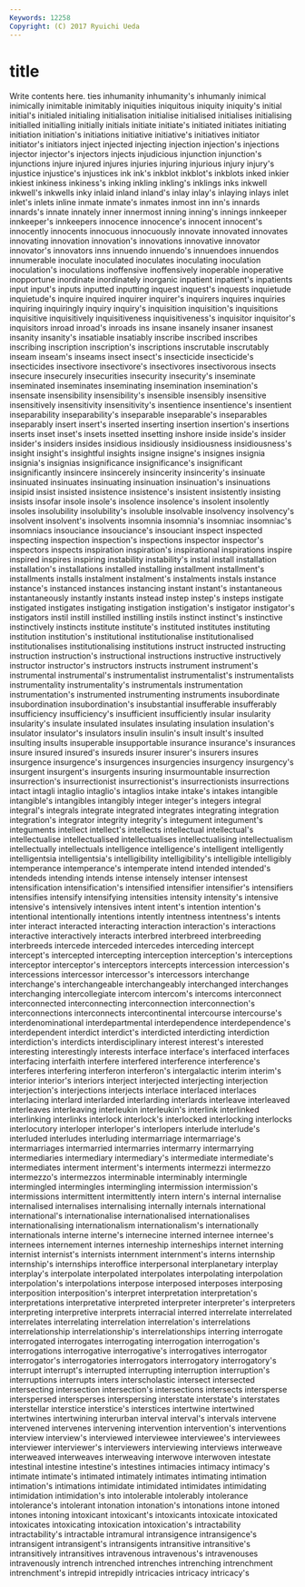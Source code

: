 ```yaml
---
Keywords: 12258 
Copyright: (C) 2017 Ryuichi Ueda
---
```


# title

Write contents here.
ties
inhumanity inhumanity's inhumanly inimical inimically inimitable inimitably iniquities iniquitous iniquity
iniquity's initial initial's initialed initialing initialisation initialise initialised initialises initialising
initialled initialling initially initials initiate initiate's initiated initiates initiating initiation
initiation's initiations initiative initiative's initiatives initiator initiator's initiators inject injected
injecting injection injection's injections injector injector's injectors injects injudicious injunction
injunction's injunctions injure injured injures injuries injuring injurious injury injury's
injustice injustice's injustices ink ink's inkblot inkblot's inkblots inked inkier
inkiest inkiness inkiness's inking inkling inkling's inklings inks inkwell inkwell's
inkwells inky inlaid inland inland's inlay inlay's inlaying inlays inlet
inlet's inlets inline inmate inmate's inmates inmost inn inn's innards
innards's innate innately inner innermost inning inning's innings innkeeper innkeeper's
innkeepers innocence innocence's innocent innocent's innocently innocents innocuous innocuously innovate
innovated innovates innovating innovation innovation's innovations innovative innovator innovator's innovators
inns innuendo innuendo's innuendoes innuendos innumerable inoculate inoculated inoculates inoculating
inoculation inoculation's inoculations inoffensive inoffensively inoperable inoperative inopportune inordinate inordinately
inorganic inpatient inpatient's inpatients input input's inputs inputted inputting inquest
inquest's inquests inquietude inquietude's inquire inquired inquirer inquirer's inquirers inquires
inquiries inquiring inquiringly inquiry inquiry's inquisition inquisition's inquisitions inquisitive inquisitively
inquisitiveness inquisitiveness's inquisitor inquisitor's inquisitors inroad inroad's inroads ins insane
insanely insaner insanest insanity insanity's insatiable insatiably inscribe inscribed inscribes
inscribing inscription inscription's inscriptions inscrutable inscrutably inseam inseam's inseams insect
insect's insecticide insecticide's insecticides insectivore insectivore's insectivores insectivorous insects insecure
insecurely insecurities insecurity insecurity's inseminate inseminated inseminates inseminating insemination insemination's
insensate insensibility insensibility's insensible insensibly insensitive insensitively insensitivity insensitivity's insentience
insentience's insentient inseparability inseparability's inseparable inseparable's inseparables inseparably insert insert's
inserted inserting insertion insertion's insertions inserts inset inset's insets insetted
insetting inshore inside inside's insider insider's insiders insides insidious insidiously
insidiousness insidiousness's insight insight's insightful insights insigne insigne's insignes insignia
insignia's insignias insignificance insignificance's insignificant insignificantly insincere insincerely insincerity insincerity's
insinuate insinuated insinuates insinuating insinuation insinuation's insinuations insipid insist insisted
insistence insistence's insistent insistently insisting insists insofar insole insole's insolence
insolence's insolent insolently insoles insolubility insolubility's insoluble insolvable insolvency insolvency's
insolvent insolvent's insolvents insomnia insomnia's insomniac insomniac's insomniacs insouciance insouciance's
insouciant inspect inspected inspecting inspection inspection's inspections inspector inspector's inspectors
inspects inspiration inspiration's inspirational inspirations inspire inspired inspires inspiring instability
instability's instal install installation installation's installations installed installing installment installment's
installments installs instalment instalment's instalments instals instance instance's instanced instances
instancing instant instant's instantaneous instantaneously instantly instants instead instep instep's
insteps instigate instigated instigates instigating instigation instigation's instigator instigator's instigators
instil instill instilled instilling instils instinct instinct's instinctive instinctively instincts
institute institute's instituted institutes instituting institution institution's institutional institutionalise institutionalised
institutionalises institutionalising institutions instruct instructed instructing instruction instruction's instructional instructions
instructive instructively instructor instructor's instructors instructs instrument instrument's instrumental instrumental's
instrumentalist instrumentalist's instrumentalists instrumentality instrumentality's instrumentals instrumentation instrumentation's instrumented instrumenting
instruments insubordinate insubordination insubordination's insubstantial insufferable insufferably insufficiency insufficiency's insufficient
insufficiently insular insularity insularity's insulate insulated insulates insulating insulation insulation's
insulator insulator's insulators insulin insulin's insult insult's insulted insulting insults
insuperable insupportable insurance insurance's insurances insure insured insured's insureds insurer
insurer's insurers insures insurgence insurgence's insurgences insurgencies insurgency insurgency's insurgent
insurgent's insurgents insuring insurmountable insurrection insurrection's insurrectionist insurrectionist's insurrectionists insurrections
intact intagli intaglio intaglio's intaglios intake intake's intakes intangible intangible's
intangibles intangibly integer integer's integers integral integral's integrals integrate integrated
integrates integrating integration integration's integrator integrity integrity's integument integument's integuments
intellect intellect's intellects intellectual intellectual's intellectualise intellectualised intellectualises intellectualising intellectualism
intellectually intellectuals intelligence intelligence's intelligent intelligently intelligentsia intelligentsia's intelligibility intelligibility's
intelligible intelligibly intemperance intemperance's intemperate intend intended intended's intendeds intending
intends intense intensely intenser intensest intensification intensification's intensified intensifier intensifier's
intensifiers intensifies intensify intensifying intensities intensity intensity's intensive intensive's intensively
intensives intent intent's intention intention's intentional intentionally intentions intently intentness
intentness's intents inter interact interacted interacting interaction interaction's interactions interactive
interactively interacts interbred interbreed interbreeding interbreeds intercede interceded intercedes interceding
intercept intercept's intercepted intercepting interception interception's interceptions interceptor interceptor's interceptors
intercepts intercession intercession's intercessions intercessor intercessor's intercessors interchange interchange's interchangeable
interchangeably interchanged interchanges interchanging intercollegiate intercom intercom's intercoms interconnect interconnected
interconnecting interconnection interconnection's interconnections interconnects intercontinental intercourse intercourse's interdenominational interdepartmental
interdependence interdependence's interdependent interdict interdict's interdicted interdicting interdiction interdiction's interdicts
interdisciplinary interest interest's interested interesting interestingly interests interface interface's interfaced
interfaces interfacing interfaith interfere interfered interference interference's interferes interfering interferon
interferon's intergalactic interim interim's interior interior's interiors interject interjected interjecting
interjection interjection's interjections interjects interlace interlaced interlaces interlacing interlard interlarded
interlarding interlards interleave interleaved interleaves interleaving interleukin interleukin's interlink interlinked
interlinking interlinks interlock interlock's interlocked interlocking interlocks interlocutory interloper interloper's
interlopers interlude interlude's interluded interludes interluding intermarriage intermarriage's intermarriages intermarried
intermarries intermarry intermarrying intermediaries intermediary intermediary's intermediate intermediate's intermediates interment
interment's interments intermezzi intermezzo intermezzo's intermezzos interminable interminably intermingle intermingled
intermingles intermingling intermission intermission's intermissions intermittent intermittently intern intern's internal
internalise internalised internalises internalising internally internals international international's internationalise internationalised
internationalises internationalising internationalism internationalism's internationally internationals interne interne's internecine interned
internee internee's internees internement internes interneship interneships internet interning internist
internist's internists internment internment's interns internship internship's internships interoffice interpersonal
interplanetary interplay interplay's interpolate interpolated interpolates interpolating interpolation interpolation's interpolations
interpose interposed interposes interposing interposition interposition's interpret interpretation interpretation's interpretations
interpretative interpreted interpreter interpreter's interpreters interpreting interpretive interprets interracial interred
interrelate interrelated interrelates interrelating interrelation interrelation's interrelations interrelationship interrelationship's interrelationships
interring interrogate interrogated interrogates interrogating interrogation interrogation's interrogations interrogative interrogative's
interrogatives interrogator interrogator's interrogatories interrogators interrogatory interrogatory's interrupt interrupt's interrupted
interrupting interruption interruption's interruptions interrupts inters interscholastic intersect intersected intersecting
intersection intersection's intersections intersects intersperse interspersed intersperses interspersing interstate interstate's
interstates interstellar interstice interstice's interstices intertwine intertwined intertwines intertwining interurban
interval interval's intervals intervene intervened intervenes intervening intervention intervention's interventions
interview interview's interviewed interviewee interviewee's interviewees interviewer interviewer's interviewers interviewing
interviews interweave interweaved interweaves interweaving interwove interwoven intestate intestinal intestine
intestine's intestines intimacies intimacy intimacy's intimate intimate's intimated intimately intimates
intimating intimation intimation's intimations intimidate intimidated intimidates intimidating intimidation intimidation's
into intolerable intolerably intolerance intolerance's intolerant intonation intonation's intonations intone
intoned intones intoning intoxicant intoxicant's intoxicants intoxicate intoxicated intoxicates intoxicating
intoxication intoxication's intractability intractability's intractable intramural intransigence intransigence's intransigent intransigent's
intransigents intransitive intransitive's intransitively intransitives intravenous intravenous's intravenouses intravenously intrench
intrenched intrenches intrenching intrenchment intrenchment's intrepid intrepidly intricacies intricacy intricacy's
